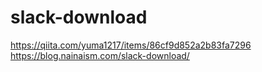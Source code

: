 # slack-download

https://qiita.com/yuma1217/items/86cf9d852a2b83fa7296
https://blog.nainaism.com/slack-download/
